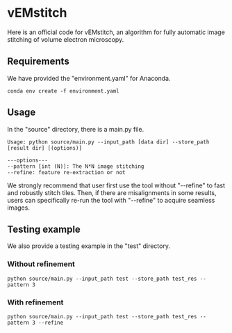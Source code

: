 # vEMstitch

Here is an official code for vEMstitch, an algorithm for fully automatic image stitching of volume electron microscopy.

## Requirements

We have provided the "environment.yaml" for Anaconda.

```
conda env create -f environment.yaml 
```

## Usage

In the "source" directory, there is a main.py file.

```
Usage: python source/main.py --input_path [data dir] --store_path [result dir] [(options)]

---options---
--pattern [int (N)]: The N*N image stitching
--refine: feature re-extraction or not
```

We strongly recommend that user first use the tool without "--refine" to fast and robustly stitch tiles. Then, if there are misalignments in some results, users can specifically re-run the tool with "--refine" to acquire seamless images.

## Testing example

We also provide a testing example in the "test" directory.

### Without refinement
```
python source/main.py --input_path test --store_path test_res --pattern 3
```

### With refinement
```
python source/main.py --input_path test --store_path test_res --pattern 3 --refine
```
